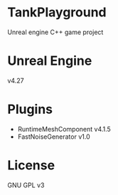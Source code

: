 # TankPlayground

Unreal engine C++ game project

# Unreal Engine

v4.27

# Plugins

- RuntimeMeshComponent v4.1.5
- FastNoiseGenerator v1.0

# License

GNU GPL v3